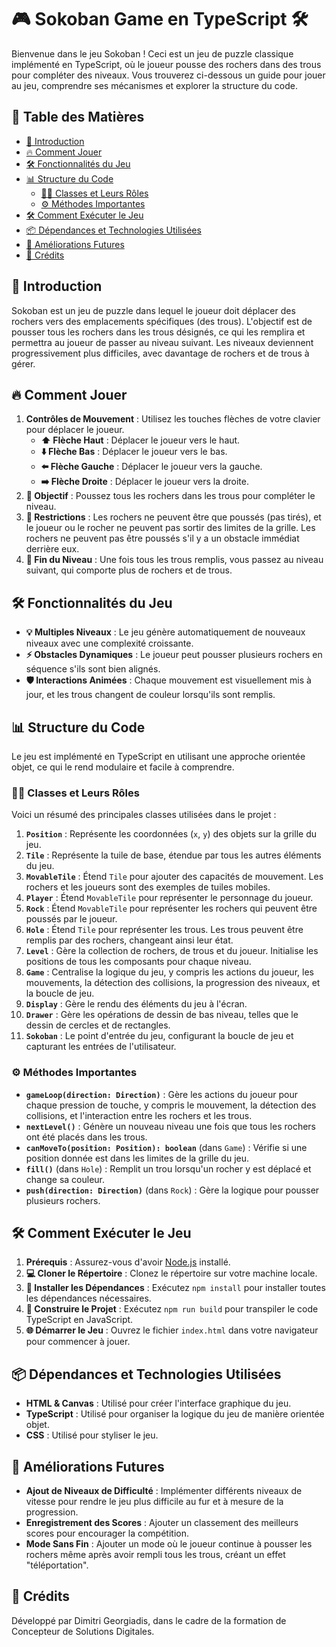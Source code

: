 # 🎮 Sokoban Game en TypeScript 🛠️

Bienvenue dans le jeu Sokoban ! Ceci est un jeu de puzzle classique implémenté en TypeScript, où le joueur pousse des rochers dans des trous pour compléter des niveaux. Vous trouverez ci-dessous un guide pour jouer au jeu, comprendre ses mécanismes et explorer la structure du code.

## 🔖 Table des Matières

- [📜 Introduction](#introduction)
- [🔥 Comment Jouer](#comment-jouer)
- [🛠️ Fonctionnalités du Jeu](#fonctionnalités-du-jeu)
- [📊 Structure du Code](#structure-du-code)
  - [👨‍💻 Classes et Leurs Rôles](#classes-et-leurs-rôles)
  - [⚙️ Méthodes Importantes](#méthodes-importantes)
- [🛠️ Comment Exécuter le Jeu](#comment-exécuter-le-jeu)
- [📦 Dépendances et Technologies Utilisées](#dépendances-et-technologies-utilisées)
- [🚀 Améliorations Futures](#améliorations-futures)
- [📝 Crédits](#crédits)

## 📜 Introduction

Sokoban est un jeu de puzzle dans lequel le joueur doit déplacer des rochers vers des emplacements spécifiques (des trous). L'objectif est de pousser tous les rochers dans les trous désignés, ce qui les remplira et permettra au joueur de passer au niveau suivant. Les niveaux deviennent progressivement plus difficiles, avec davantage de rochers et de trous à gérer.

## 🔥 Comment Jouer

1. **Contrôles de Mouvement** : Utilisez les touches flèches de votre clavier pour déplacer le joueur.
   - **⬆️ Flèche Haut** : Déplacer le joueur vers le haut.
   - **⬇️ Flèche Bas** : Déplacer le joueur vers le bas.
   - **⬅️ Flèche Gauche** : Déplacer le joueur vers la gauche.
   - **➡️ Flèche Droite** : Déplacer le joueur vers la droite.
2. **🎯 Objectif** : Poussez tous les rochers dans les trous pour compléter le niveau.
3. **🛂 Restrictions** : Les rochers ne peuvent être que poussés (pas tirés), et le joueur ou le rocher ne peuvent pas sortir des limites de la grille. Les rochers ne peuvent pas être poussés s'il y a un obstacle immédiat derrière eux.
4. **🏁 Fin du Niveau** : Une fois tous les trous remplis, vous passez au niveau suivant, qui comporte plus de rochers et de trous.

## 🛠️ Fonctionnalités du Jeu

- **💡 Multiples Niveaux** : Le jeu génère automatiquement de nouveaux niveaux avec une complexité croissante.
- **⚡ Obstacles Dynamiques** : Le joueur peut pousser plusieurs rochers en séquence s'ils sont bien alignés.
- **🛡️ Interactions Animées** : Chaque mouvement est visuellement mis à jour, et les trous changent de couleur lorsqu'ils sont remplis.

## 📊 Structure du Code

Le jeu est implémenté en TypeScript en utilisant une approche orientée objet, ce qui le rend modulaire et facile à comprendre.

### 👨‍💻 Classes et Leurs Rôles

Voici un résumé des principales classes utilisées dans le projet :

1. **`Position`** : Représente les coordonnées (`x`, `y`) des objets sur la grille du jeu.
2. **`Tile`** : Représente la tuile de base, étendue par tous les autres éléments du jeu.
3. **`MovableTile`** : Étend `Tile` pour ajouter des capacités de mouvement. Les rochers et les joueurs sont des exemples de tuiles mobiles.
4. **`Player`** : Étend `MovableTile` pour représenter le personnage du joueur.
5. **`Rock`** : Étend `MovableTile` pour représenter les rochers qui peuvent être poussés par le joueur.
6. **`Hole`** : Étend `Tile` pour représenter les trous. Les trous peuvent être remplis par des rochers, changeant ainsi leur état.
7. **`Level`** : Gère la collection de rochers, de trous et du joueur. Initialise les positions de tous les composants pour chaque niveau.
8. **`Game`** : Centralise la logique du jeu, y compris les actions du joueur, les mouvements, la détection des collisions, la progression des niveaux, et la boucle de jeu.
9. **`Display`** : Gère le rendu des éléments du jeu à l'écran.
10. **`Drawer`** : Gère les opérations de dessin de bas niveau, telles que le dessin de cercles et de rectangles.
11. **`Sokoban`** : Le point d'entrée du jeu, configurant la boucle de jeu et capturant les entrées de l'utilisateur.

### ⚙️ Méthodes Importantes

- **`gameLoop(direction: Direction)`** : Gère les actions du joueur pour chaque pression de touche, y compris le mouvement, la détection des collisions, et l'interaction entre les rochers et les trous.
- **`nextLevel()`** : Génère un nouveau niveau une fois que tous les rochers ont été placés dans les trous.
- **`canMoveTo(position: Position): boolean`** (dans `Game`) : Vérifie si une position donnée est dans les limites de la grille du jeu.
- **`fill()`** (dans `Hole`) : Remplit un trou lorsqu'un rocher y est déplacé et change sa couleur.
- **`push(direction: Direction)`** (dans `Rock`) : Gère la logique pour pousser plusieurs rochers.

## 🛠️ Comment Exécuter le Jeu

1. **Prérequis** : Assurez-vous d'avoir [Node.js](https://nodejs.org) installé.
2. **💻 Cloner le Répertoire** : Clonez le répertoire sur votre machine locale.
3. **🔧 Installer les Dépendances** : Exécutez `npm install` pour installer toutes les dépendances nécessaires.
4. **🚀 Construire le Projet** : Exécutez `npm run build` pour transpiler le code TypeScript en JavaScript.
5. **🌐 Démarrer le Jeu** : Ouvrez le fichier `index.html` dans votre navigateur pour commencer à jouer.

## 📦 Dépendances et Technologies Utilisées

- **HTML & Canvas** : Utilisé pour créer l'interface graphique du jeu.
- **TypeScript** : Utilisé pour organiser la logique du jeu de manière orientée objet.
- **CSS** : Utilisé pour styliser le jeu.

## 🚀 Améliorations Futures

- **Ajout de Niveaux de Difficulté** : Implémenter différents niveaux de vitesse pour rendre le jeu plus difficile au fur et à mesure de la progression.
- **Enregistrement des Scores** : Ajouter un classement des meilleurs scores pour encourager la compétition.
- **Mode Sans Fin** : Ajouter un mode où le joueur continue à pousser les rochers même après avoir rempli tous les trous, créant un effet "téléportation".

## 📝 Crédits

Développé par Dimitri Georgiadis, dans le cadre de la formation de Concepteur de Solutions Digitales.
